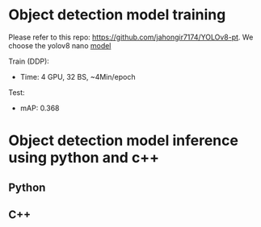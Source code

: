 
# Object detection model training 
Please refer to this repo: https://github.com/jahongir7174/YOLOv8-pt. We choose the yolov8 nano [model](https://github.com/jahongir7174/YOLOv8-pt/blob/master/weights/best.pt)

Train (DDP):
- Time: 4 GPU, 32 BS, ~4Min/epoch

Test: 
- mAP: 0.368

# Object detection model inference using python and c++

## Python 



## C++

